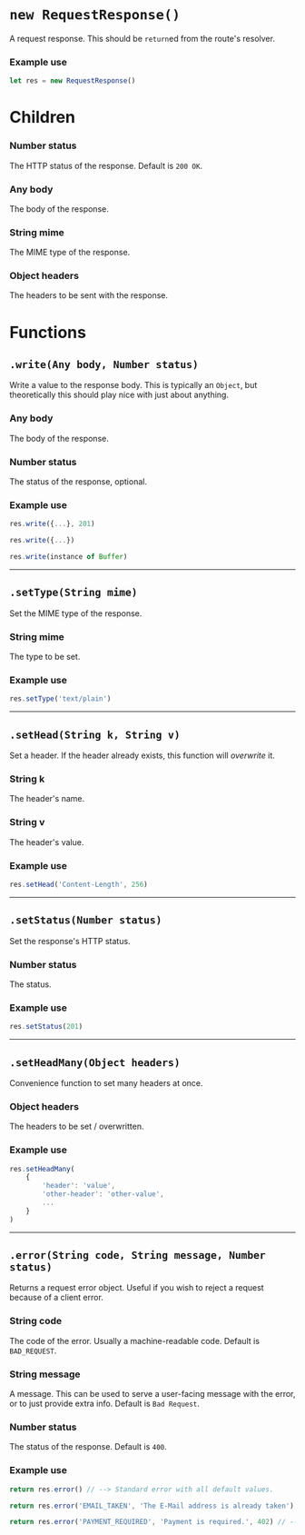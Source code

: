 # `new RequestResponse()`
A request response. This should be `return`ed from the route's resolver.

### Example use
```js
let res = new RequestResponse()
```

# Children

### Number status
The HTTP status of the response. Default is `200 OK`.

### Any body
The body of the response.

### String mime
The MIME type of the response.

### Object headers
The headers to be sent with the response.

# Functions

## `.write(Any body, Number status)`
Write a value to the response body. This is typically an `Object`, but theoretically this should play nice with just about anything.

### Any body
The body of the response.

### Number status
The status of the response, optional.

### Example use 
```js
res.write({...}, 201)

res.write({...})

res.write(instance of Buffer)
```

***

## `.setType(String mime)`
Set the MIME type of the response.

### String mime
The type to be set.

### Example use
```js
res.setType('text/plain')
```

***

## `.setHead(String k, String v)`
Set a header. If the header already exists, this function will *overwrite* it.

### String k
The header's name.

### String v
The header's value.

### Example use
```js
res.setHead('Content-Length', 256)
```

***

## `.setStatus(Number status)`
Set the response's HTTP status.

### Number status
The status.

### Example use
```js
res.setStatus(201)
```

***

## `.setHeadMany(Object headers)`
Convenience function to set many headers at once.

### Object headers
The headers to be set / overwritten.

### Example use
```js
res.setHeadMany(
    {
        'header': 'value',
        'other-header': 'other-value',
        ...
    }
)
```

***

## `.error(String code, String message, Number status)`
Returns a request error object. Useful if you wish to reject a request because of a client error.

### String code
The code of the error. Usually a machine-readable code. Default is `BAD_REQUEST`.

### String message
A message. This can be used to serve a user-facing message with the error, or to just provide extra info. Default is `Bad Request`.

### Number status
The status of the response. Default is `400`.

### Example use
```js
return res.error() // --> Standard error with all default values.

return res.error('EMAIL_TAKEN', 'The E-Mail address is already taken') // --> A more specific error message.

return res.error('PAYMENT_REQUIRED', 'Payment is required.', 402) // --> A message utilizing the HTTP 402 Payment Required status.
```